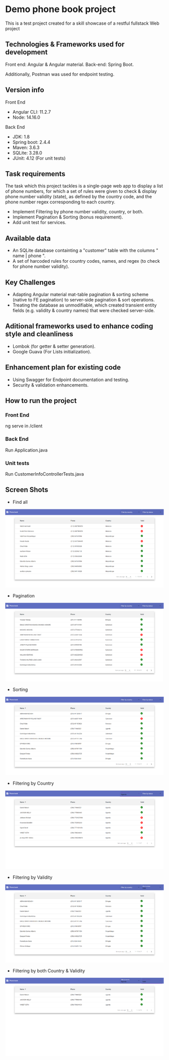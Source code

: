 # Demo phone book project

This is a test project created for a skill showcase of a restful fullstack Web project

## Technologies & Frameworks used for development

Front end: Angular & Angular material.
Back-end: Spring Boot.

Additionally, Postman was used for endpoint testing.

## Version info

Front End
* Angular CLI: 11.2.7
* Node: 14.16.0

Back End
* JDK: 1.8
* Spring boot: 2.4.4
* Maven: 3.6.3
* SQLite: 3.28.0
* JUnit: 4.12 (For unit tests)

## Task requirements

The task which this project tackles is a single-page web app to display a list of phone numbers, for which a set of rules were given to check & display phone number validity (state), as defined by the country code, and the phone number regex corresponding to each country.

* Implement Filtering by phone number validity, country, or both.
* Implement Pagination & Sorting (bonus requirement).
* Add unit test for services.

## Available data

* An SQLite database containting a "customer" table with the columns " name | phone ".
* A set of harcoded rules for country codes, names, and regex (to check for phone number validity).

## Key Challenges

* Adapting Angular material mat-table pagination & sorting scheme (native to FE pagination) to server-side pagination & sort operations.
* Treating the database as unmodifiable, which created transient entity fields (e.g. validity & country names) that were checked server-side.

## Aditional frameworks used to enhance coding style and cleanliness

* Lombok (for getter & setter generation).
* Google Guava (For Lists initialization).

## Enhancement plan for existing code

* Using Swagger for Endpoint documentation and testing.
* Security & validation enhancements.

## How to run the project
### Front End
ng serve in /client
### Back End
Run Application.java
### Unit tests
Run CustomerInfoControllerTests.java

## Screen Shots

* Find all

![](showcase/find_all.PNG)

* Pagination

![](showcase/pagination.PNG)

* Sorting

![](showcase/sorting.PNG)

* Filtering by Country

![](showcase/country_filter.PNG)

* Filtering by Validity

![](showcase/state_filter.PNG)

* Filtering by both Country & Validity

![](showcase/country_state_filter.PNG)
